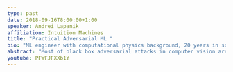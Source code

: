 ```yaml
---
type: past
date: 2018-09-16T8:00:00+1:00
speaker: Andrei Lapanik
affiliation: Intuition Machines
title: "Practical Adversarial ML "
bio: "ML engineer with computational physics background, 20 years in software development"
abstract: "Most of black box adversarial attacks in computer vision are developed and tested on small datasests without being applied to real world cases when target model is unknown but result of attack should be clearly measured. In this talk the successful cases of applying black box attacks against captcha-solving bots that were confirmed by activity monitoring will be presented."
youtube: PFWFJFXXb1Y
---
```

